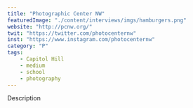 ```yaml
---
title: "Photographic Center NW"
featuredImage: "./content/interviews/imgs/hamburgers.png"
website: "http://pcnw.org/"
twit: "https://twitter.com/photocenternw"
inst: "https://www.instagram.com/photocenternw"
category: "P"
tags:
    - Capitol Hill
    - medium
    - school
    - photography
---
```


Description
